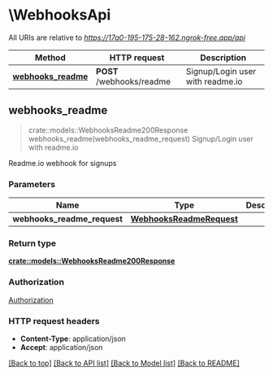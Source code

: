 # \WebhooksApi

All URIs are relative to *https://17a0-195-175-28-162.ngrok-free.app/api*

Method | HTTP request | Description
------------- | ------------- | -------------
[**webhooks_readme**](WebhooksApi.md#webhooks_readme) | **POST** /webhooks/readme | Signup/Login user with readme.io



## webhooks_readme

> crate::models::WebhooksReadme200Response webhooks_readme(webhooks_readme_request)
Signup/Login user with readme.io

Readme.io webhook for signups

### Parameters


Name | Type | Description  | Required | Notes
------------- | ------------- | ------------- | ------------- | -------------
**webhooks_readme_request** | [**WebhooksReadmeRequest**](WebhooksReadmeRequest.md) |  | [required] |

### Return type

[**crate::models::WebhooksReadme200Response**](webhooks_readme_200_response.md)

### Authorization

[Authorization](../README.md#Authorization)

### HTTP request headers

- **Content-Type**: application/json
- **Accept**: application/json

[[Back to top]](#) [[Back to API list]](../README.md#documentation-for-api-endpoints) [[Back to Model list]](../README.md#documentation-for-models) [[Back to README]](../README.md)

